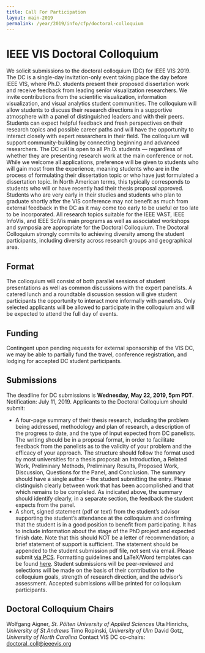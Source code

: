 ```yaml
---
title: Call For Participation
layout: main-2019
permalink: /year/2019/info/cfp/doctoral-colloquium
---
```


# IEEE VIS Doctoral Colloquium
We solicit submissions to the doctoral colloquium (DC) for IEEE VIS 2019. The DC is a single-day invitation-only event taking place the day before IEEE VIS, where Ph.D. students present their proposed dissertation work and receive feedback from leading senior visualization researchers. We invite contributions from the scientific visualization, information visualization, and visual analytics student communities.
The colloquium will allow students to discuss their research directions in a supportive atmosphere with a panel of distinguished leaders and with their peers. Students can expect helpful feedback and fresh perspectives on their research topics and possible career paths and will have the opportunity to interact closely with expert researchers in their field. The colloquium will support community-building by connecting beginning and advanced researchers.
The DC call is open to all Ph.D. students — regardless of whether they are presenting research work at the main conference or not. While we welcome all applications, preference will be given to students who will gain most from the experience, meaning students who are in the process of formulating their dissertation topic or who have just formulated a dissertation topic. In North American terms, this typically corresponds to students who will or have recently had their thesis proposal approved. Students who are very early in their studies and students who plan to graduate shortly after the VIS conference may not benefit as much from external feedback in the DC as it may come too early to be useful or too late to be incorporated.
All research topics suitable for the IEEE VAST, IEEE InfoVis, and IEEE SciVis main programs as well as associated workshops and symposia are appropriate for the Doctoral Colloquium. The Doctoral Colloquium strongly commits to achieving diversity among the student participants, including diversity across research groups and geographical area.
## Format
The colloquium will consist of both parallel sessions of student presentations as well as common discussions with the expert panelists. A catered lunch and a roundtable discussion session will give student participants the opportunity to interact more informally with panelists.
Only selected applicants will be allowed to participate in the colloquium and will be expected to attend the full day of events.
## Funding
Contingent upon pending requests for external sponsorship of the VIS DC, we may be able to partially fund the travel, conference registration, and lodging for accepted DC student participants.
## Submissions
The deadline for DC submissions is **Wednesday, May 22, 2019, 5pm PDT**.
Notification: July 11, 2019.
Applicants to the Doctoral Colloquium should submit:
*	A four-page summary of their thesis research, including the problem being addressed, methodology and plan of research, a description of the progress to date, and the type of input expected from DC panelists. The writing should be in a proposal format, in order to facilitate feedback from the panelists as to the validity of your problem and the efficacy of your approach. The structure should follow the format used by most universities for a thesis proposal: an Introduction, a Related Work, Preliminary Methods, Preliminary Results, Proposed Work, Discussion, Questions for the Panel, and Conclusion. The summary should have a single author – the student submitting the entry. Please distinguish clearly between work that has been accomplished and that which remains to be completed. As indicated above, the summary should identify clearly, in a separate section, the feedback the student expects from the panel. 
*	A short, signed statement (pdf or text) from the student’s advisor supporting the student’s attendance at the colloquium and confirming that the student is in a good position to benefit from participating. It has to include information about the stage of the PhD project and expected finish date. Note that this should NOT be a letter of recommendation; a brief statement of support is sufficient. The statement should be appended to the student submission pdf file, not sent via email. 
Please submit [via PCS](http://new.precisionconference.com/vgtc).
Formatting guidelines and LaTeX/Word templates can be found [here](http://junctionpublishing.org/vgtc/Tasks/camera.html).
Student submissions will be peer-reviewed and selections will be made on the basis of their contribution to the colloquium goals, strength of research direction, and the advisor’s assessment. Accepted submissions will be printed for colloquium participants.
## Doctoral Colloquium Chairs
Wolfgang Aigner, *St. Pölten University of Applied Sciences*
Uta Hinrichs, *University of St Andrews* 
Timo Ropinski, *University of Ulm*
David Gotz, *University of North Carolina* 
Contact VIS DC co-chairs: [doctoral_coll@ieeevis.org](mailto:doctoral_coll@ieeevis.org)
